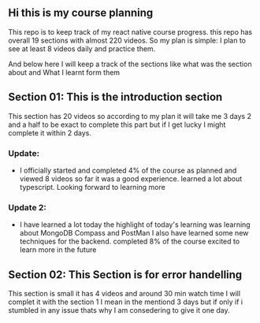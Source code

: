 ## Hi this is my course planning


This repo is to keep track of my react native course progress. this repo has overall 19 sections with almost 220 videos. So my plan is simple: I plan to see at least 8 videos daily and practice them. 

And below here I will keep a track of the sections like what was the section about and What I learnt form them 

## Section 01: This is the introduction section

This section has 20 videos so according to my plan it will take me 3 days  2 and a half to be exact to complete this part but if I get lucky I might complete it within 2 days.

### Update: 
 - I officially started and completed 4% of the course as planned and viewed 8 videos so far it was a good experience. learned a lot about typescript. Looking forward to learning more

 ### Update 2:
 - I have learned a lot today the highlight of today's learning was learning about MongoDB Compass and PostMan I also have learned some new techniques for the backend. completed 8% of the course excited to learn more in the future

## Section 02: This Section is for error handelling

This section is small it has 4 videos and around 30 min watch time I will complet it with the section 1 I mean in the mentiond 3 days but if only if i stumbled in any issue thats why I am consedering to give it one day.